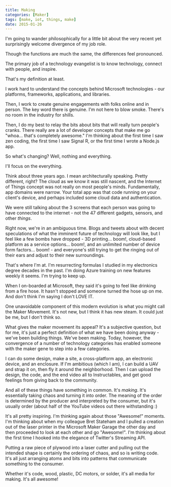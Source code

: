 ```yaml
---
title: Making
categories: [Maker]
tags: [make, iot, things, make]
date: 2015-01-26
---
```


I&#39;m going to wander philosophically for a little bit about the very recent yet surprisingly welcome divergence of my job role.


Though the functions are much the same, the differences feel pronounced.

The primary job of a technology evangelist is to know technology, connect with people, and inspire.

That&#39;s my definition at least.

I work hard to understand the concepts behind Microsoft technologies - our platforms, frameworks, applications, and libraries.

Then, I work to create genuine engagements with folks online and in person. The key word there is genuine. I&#39;m not here to blow smoke. There&#39;s no room in the industry for shills.

Then, I do my best to relay the bits about bits that will really turn people&#39;s cranks. There really are a lot of developer concepts that make me go "whoa... that&#39;s completely awesome." I&#39;m thinking about the first time I saw zen coding, the first time I saw Signal R, or the first time I wrote a Node.js app.

So what&#39;s changing? Well, nothing and everything.

I&#39;ll focus on the everything.

Think about three years ago. I mean architecturally speaking. Pretty different, right? The cloud as we know it was still nascent, and the Internet of Things concept was not really on most people&#39;s minds. Fundamentally, app domains were narrow. Your total app was that code running on your client&#39;s device, and perhaps included some cloud data and authentication.

We were still talking about the 3 screens that each person was going to have connected to the internet - not the 47 different gadgets, sensors, and other _things_.

Right now, we&#39;re in an ambiguous time. Blogs and tweets about with decent speculations of what the imminent future of technology will look like, but I feel like a few bombs have dropped - 3D printing... boom!, cloud-based platform as a service options... boom!, and an unlimited number of device form factors... boom! - and everyone&#39;s still trying to get the ringing out of their ears and adjust to their new surroundings.

That&#39;s where I&#39;m at. I&#39;m resurrecting formulas I studied in my electronics degree decades in the past. I&#39;m doing Azure training on new features weekly it seems. I&#39;m trying to keep up.

When I on-boarded at Microsoft, they said it&#39;s going to feel like drinking from a fire hose. It hasn&#39;t stopped and someone turned the hose up on me. And don&#39;t think I&#39;m saying I don&#39;t LOVE IT.

One unavoidable component of this modern evolution is what you might call the Maker Movement. It&#39;s not new, but I think it has new steam. It could just be me, but I don&#39;t think so.

What gives the maker movement its appeal? It&#39;s a subjective question, but for me, it&#39;s just a perfect definition of what we have been doing anyway - we&#39;ve been building things. We&#39;ve been making. Today, however, the convergence of a number of technology categories has enabled someone with the maker gene to step into a few categories.

I can do some design, make a site, a cross-platform app, an electronic device, and an enclosure. If I&#39;m ambitious (which I am), I can build a UAV and strap it on, then fly it around the neighborhood. Then I can upload the design, the code, and the end video all to Instructables, and get good feelings from giving back to the community.

And all of these things have something in common. It&#39;s _making_. It&#39;s essentially taking chaos and turning it into order. The meaning of the order is determined by the producer and interpreted by the consumer, but it&#39;s usually order (about half of the YouTube videos out there withstanding :)

It&#39;s all pretty inspiring. I&#39;m thinking again about those "Awesome!" moments. I&#39;m thinking about when my colleague Bret Stateham and I pulled a creation out of the laser printer in the Microsoft Maker Garage the other day and then proceeded to look at each other and go "Awesome!". I&#39;m thinking about the first time I hooked into the elegance of Twitter&#39;s Streaming API.

Putting a raw piece of plywood into a laser cutter and pulling out the intended shape is certainly the ordering of chaos, and so is writing code. It&#39;s all just arranging atoms and bits into patterns that communicate something to the consumer.

Whether it&#39;s code, wood, plastic, DC motors, or solder, it&#39;s all media for making. It&#39;s all awesome!